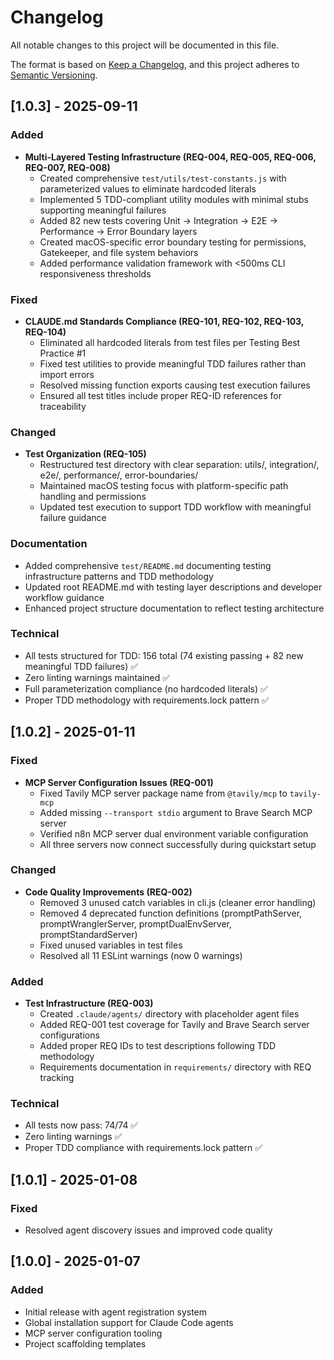# Changelog

All notable changes to this project will be documented in this file.

The format is based on [Keep a Changelog](https://keepachangelog.com/en/1.0.0/),
and this project adheres to [Semantic Versioning](https://semver.org/spec/v2.0.0.html).

## [1.0.3] - 2025-09-11

### Added
- **Multi-Layered Testing Infrastructure (REQ-004, REQ-005, REQ-006, REQ-007, REQ-008)**
  - Created comprehensive `test/utils/test-constants.js` with parameterized values to eliminate hardcoded literals
  - Implemented 5 TDD-compliant utility modules with minimal stubs supporting meaningful failures
  - Added 82 new tests covering Unit → Integration → E2E → Performance → Error Boundary layers
  - Created macOS-specific error boundary testing for permissions, Gatekeeper, and file system behaviors
  - Added performance validation framework with <500ms CLI responsiveness thresholds

### Fixed
- **CLAUDE.md Standards Compliance (REQ-101, REQ-102, REQ-103, REQ-104)**
  - Eliminated all hardcoded literals from test files per Testing Best Practice #1
  - Fixed test utilities to provide meaningful TDD failures rather than import errors
  - Resolved missing function exports causing test execution failures
  - Ensured all test titles include proper REQ-ID references for traceability

### Changed
- **Test Organization (REQ-105)**
  - Restructured test directory with clear separation: utils/, integration/, e2e/, performance/, error-boundaries/
  - Maintained macOS testing focus with platform-specific path handling and permissions
  - Updated test execution to support TDD workflow with meaningful failure guidance

### Documentation
- Added comprehensive `test/README.md` documenting testing infrastructure patterns and TDD methodology
- Updated root README.md with testing layer descriptions and developer workflow guidance
- Enhanced project structure documentation to reflect testing architecture

### Technical
- All tests structured for TDD: 156 total (74 existing passing + 82 new meaningful TDD failures) ✅
- Zero linting warnings maintained ✅  
- Full parameterization compliance (no hardcoded literals) ✅
- Proper TDD methodology with requirements.lock pattern ✅

## [1.0.2] - 2025-01-11

### Fixed
- **MCP Server Configuration Issues (REQ-001)**
  - Fixed Tavily MCP server package name from `@tavily/mcp` to `tavily-mcp`
  - Added missing `--transport stdio` argument to Brave Search MCP server
  - Verified n8n MCP server dual environment variable configuration
  - All three servers now connect successfully during quickstart setup

### Changed
- **Code Quality Improvements (REQ-002)**
  - Removed 3 unused catch variables in cli.js (cleaner error handling)
  - Removed 4 deprecated function definitions (promptPathServer, promptWranglerServer, promptDualEnvServer, promptStandardServer)
  - Fixed unused variables in test files
  - Resolved all 11 ESLint warnings (now 0 warnings)

### Added
- **Test Infrastructure (REQ-003)**
  - Created `.claude/agents/` directory with placeholder agent files
  - Added REQ-001 test coverage for Tavily and Brave Search server configurations
  - Added proper REQ IDs to test descriptions following TDD methodology
  - Requirements documentation in `requirements/` directory with REQ tracking

### Technical
- All tests now pass: 74/74 ✅
- Zero linting warnings ✅
- Proper TDD compliance with requirements.lock pattern ✅

## [1.0.1] - 2025-01-08

### Fixed
- Resolved agent discovery issues and improved code quality

## [1.0.0] - 2025-01-07

### Added
- Initial release with agent registration system
- Global installation support for Claude Code agents
- MCP server configuration tooling
- Project scaffolding templates